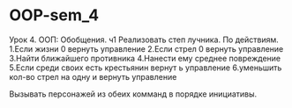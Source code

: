 # OOP-sem_4
Урок 4. ООП: Обобщения. ч1
Реализовать степ лучника. По действиям.
1.Если жизни 0 вернуть управление
2.Если стрел 0 вернуть управление
3.Найти ближайшего противника
4.Нанести ему среднее повреждение
5.Если среди своих есть крестьянин вернут ь управление
6.уменьшить кол-во стрел на одну и вернуть управление

Вызывать персонажей из обеих комманд в порядке инициативы.
